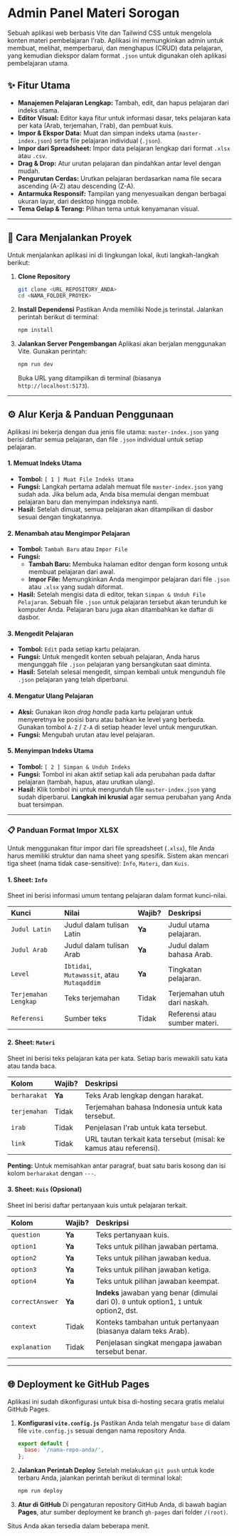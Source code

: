 # Admin Panel Materi Sorogan

Sebuah aplikasi web berbasis Vite dan Tailwind CSS untuk mengelola konten materi pembelajaran I'rab. Aplikasi ini memungkinkan admin untuk membuat, melihat, memperbarui, dan menghapus (CRUD) data pelajaran, yang kemudian diekspor dalam format `.json` untuk digunakan oleh aplikasi pembelajaran utama.

## ✨ Fitur Utama

- **Manajemen Pelajaran Lengkap:** Tambah, edit, dan hapus pelajaran dari indeks utama.
- **Editor Visual:** Editor kaya fitur untuk informasi dasar, teks pelajaran kata per kata (Arab, terjemahan, I'rab), dan pembuat kuis.
- **Impor & Ekspor Data:** Muat dan simpan indeks utama (`master-index.json`) serta file pelajaran individual (`.json`).
- **Impor dari Spreadsheet:** Impor data pelajaran lengkap dari format `.xlsx` atau `.csv`.
- **Drag & Drop:** Atur urutan pelajaran dan pindahkan antar level dengan mudah.
- **Pengurutan Cerdas:** Urutkan pelajaran berdasarkan nama file secara ascending (A-Z) atau descending (Z-A).
- **Antarmuka Responsif:** Tampilan yang menyesuaikan dengan berbagai ukuran layar, dari desktop hingga mobile.
- **Tema Gelap & Terang:** Pilihan tema untuk kenyamanan visual.

---

## 🚀 Cara Menjalankan Proyek

Untuk menjalankan aplikasi ini di lingkungan lokal, ikuti langkah-langkah berikut:

1.  **Clone Repository**
    ```bash
    git clone <URL_REPOSITORY_ANDA>
    cd <NAMA_FOLDER_PROYEK>
    ```

2.  **Install Dependensi**
    Pastikan Anda memiliki Node.js terinstal. Jalankan perintah berikut di terminal:
    ```bash
    npm install
    ```

3.  **Jalankan Server Pengembangan**
    Aplikasi akan berjalan menggunakan Vite. Gunakan perintah:
    ```bash
    npm run dev
    ```
    Buka URL yang ditampilkan di terminal (biasanya `http://localhost:5173`).

---

## ⚙️ Alur Kerja & Panduan Penggunaan

Aplikasi ini bekerja dengan dua jenis file utama: `master-index.json` yang berisi daftar semua pelajaran, dan file `.json` individual untuk setiap pelajaran.

#### 1. Memuat Indeks Utama
- **Tombol:** `[ 1 ] Muat File Indeks Utama`
- **Fungsi:** Langkah pertama adalah memuat file `master-index.json` yang sudah ada. Jika belum ada, Anda bisa memulai dengan membuat pelajaran baru dan menyimpan indeksnya nanti.
- **Hasil:** Setelah dimuat, semua pelajaran akan ditampilkan di dasbor sesuai dengan tingkatannya.

#### 2. Menambah atau Mengimpor Pelajaran
- **Tombol:** `Tambah Baru` atau `Impor File`
- **Fungsi:** 
    - **Tambah Baru:** Membuka halaman editor dengan form kosong untuk membuat pelajaran dari awal.
    - **Impor File:** Memungkinkan Anda mengimpor pelajaran dari file `.json` atau `.xlsx` yang sudah diformat.
- **Hasil:** Setelah mengisi data di editor, tekan `Simpan & Unduh File Pelajaran`. Sebuah file `.json` untuk pelajaran tersebut akan terunduh ke komputer Anda. Pelajaran baru juga akan ditambahkan ke daftar di dasbor.

#### 3. Mengedit Pelajaran
- **Tombol:** `Edit` pada setiap kartu pelajaran.
- **Fungsi:** Untuk mengedit konten sebuah pelajaran, Anda harus mengunggah file `.json` pelajaran yang bersangkutan saat diminta.
- **Hasil:** Setelah selesai mengedit, simpan kembali untuk mengunduh file `.json` pelajaran yang telah diperbarui.

#### 4. Mengatur Ulang Pelajaran
- **Aksi:** Gunakan ikon *drag handle* pada kartu pelajaran untuk menyeretnya ke posisi baru atau bahkan ke level yang berbeda. Gunakan tombol `A-Z` / `Z-A` di setiap header level untuk mengurutkan.
- **Fungsi:** Mengubah urutan atau level pelajaran.

#### 5. Menyimpan Indeks Utama
- **Tombol:** `[ 2 ] Simpan & Unduh Indeks`
- **Fungsi:** Tombol ini akan aktif setiap kali ada perubahan pada daftar pelajaran (tambah, hapus, atau urutkan ulang). 
- **Hasil:** Klik tombol ini untuk mengunduh file `master-index.json` yang sudah diperbarui. **Langkah ini krusial** agar semua perubahan yang Anda buat tersimpan.

---

### 📋 Panduan Format Impor XLSX

Untuk menggunakan fitur impor dari file spreadsheet (`.xlsx`), file Anda harus memiliki struktur dan nama sheet yang spesifik. Sistem akan mencari tiga sheet (nama tidak case-sensitive): `Info`, `Materi`, dan `Kuis`.

#### 1. Sheet: `Info`

Sheet ini berisi informasi umum tentang pelajaran dalam format kunci-nilai.

| Kunci | Nilai | Wajib? | Deskripsi |
| :--- | :--- | :--- | :--- |
| `Judul Latin` | Judul dalam tulisan Latin | **Ya** | Judul utama pelajaran. |
| `Judul Arab` | Judul dalam tulisan Arab | **Ya** | Judul dalam bahasa Arab. |
| `Level` | `Ibtidai`, `Mutawassit`, atau `Mutaqaddim` | **Ya** | Tingkatan pelajaran. |
| `Terjemahan Lengkap`| Teks terjemahan | Tidak | Terjemahan utuh dari naskah. |
| `Referensi` | Sumber teks | Tidak | Referensi atau sumber materi. |

#### 2. Sheet: `Materi`

Sheet ini berisi teks pelajaran kata per kata. Setiap baris mewakili satu kata atau tanda baca.

| Kolom | Wajib? | Deskripsi |
| :--- | :--- | :--- |
| `berharakat` | **Ya** | Teks Arab lengkap dengan harakat. |
| `terjemahan` | Tidak | Terjemahan bahasa Indonesia untuk kata tersebut. |
| `irab` | Tidak | Penjelasan I'rab untuk kata tersebut. |
| `link` | Tidak | URL tautan terkait kata tersebut (misal: ke kamus atau referensi). |

**Penting:** Untuk memisahkan antar paragraf, buat satu baris kosong dan isi kolom `berharakat` dengan `---`.

#### 3. Sheet: `Kuis` (Opsional)

Sheet ini berisi daftar pertanyaan kuis untuk pelajaran terkait.

| Kolom | Wajib? | Deskripsi |
| :--- | :--- | :--- |
| `question` | **Ya** | Teks pertanyaan kuis. |
| `option1` | **Ya** | Teks untuk pilihan jawaban pertama. |
| `option2` | **Ya** | Teks untuk pilihan jawaban kedua. |
| `option3` | **Ya** | Teks untuk pilihan jawaban ketiga. |
| `option4` | **Ya** | Teks untuk pilihan jawaban keempat. |
| `correctAnswer` | **Ya** | **Indeks** jawaban yang benar (dimulai dari 0). `0` untuk option1, `1` untuk option2, dst. |
| `context` | Tidak | Konteks tambahan untuk pertanyaan (biasanya dalam teks Arab). |
| `explanation` | Tidak | Penjelasan singkat mengapa jawaban tersebut benar. |

---

## 🌐 Deployment ke GitHub Pages

Aplikasi ini sudah dikonfigurasi untuk bisa di-hosting secara gratis melalui GitHub Pages.

1.  **Konfigurasi `vite.config.js`**
    Pastikan Anda telah mengatur `base` di dalam file `vite.config.js` sesuai dengan nama repository Anda.
    ```javascript
    export default {
      base: '/nama-repo-anda/',
    };
    ```

2.  **Jalankan Perintah Deploy**
    Setelah melakukan `git push` untuk kode terbaru Anda, jalankan perintah berikut di terminal lokal:
    ```bash
    npm run deploy
    ```

3.  **Atur di GitHub**
    Di pengaturan repository GitHub Anda, di bawah bagian **Pages**, atur sumber deployment ke branch `gh-pages` dari folder `/(root)`.

Situs Anda akan tersedia dalam beberapa menit.
